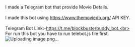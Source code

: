 <br/>I made a Telegram bot that provide Movie Details.<br>
<br/>I made this bot using https://www.themoviedb.org/ API KEY.<br>
<br/>Telegram Bot Link:-https://t.me/blockbusterbuddy_bot.<br>
<br/>For run this bot you have to run telebot.js file first.<br>
![Uploading image.png…]()
